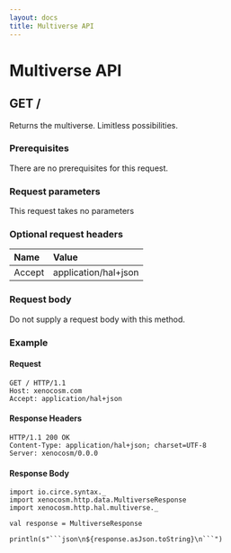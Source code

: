 ```yaml
---
layout: docs
title: Multiverse API
---
```


# Multiverse API

## GET /

Returns the multiverse. Limitless possibilities.

### Prerequisites

There are no prerequisites for this request.

### Request parameters

This request takes no parameters

### Optional request headers

| Name   | Value                |
|:-------|:---------------------|
| Accept | application/hal+json |

### Request body

Do not supply a request body with this method.

### Example

#### Request

```http
GET / HTTP/1.1
Host: xenocosm.com
Accept: application/hal+json
```

#### Response Headers

```http
HTTP/1.1 200 OK
Content-Type: application/hal+json; charset=UTF-8
Server: xenocosm/0.0.0
```

#### Response Body

```tut:invisible
import io.circe.syntax._
import xenocosm.http.data.MultiverseResponse
import xenocosm.http.hal.multiverse._

val response = MultiverseResponse
```

```tut:passthrough
println(s"```json\n${response.asJson.toString}\n```")
```
